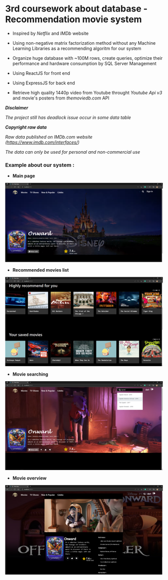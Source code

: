 # 3rd coursework about database - Recommendation movie system

* Inspired by *Netflix* and *IMDb* website

* Using non-negative matrix factorization method without any Machine Learning Libraries as a recommending algoritm for our system

* Organize huge database with ~100M rows, create queries, optimize their performance and hardware consumption by SQL Server Management

* Using ReactJS for front end

* Using ExpressJS for back end 

* Retrieve high quality 1440p video from Youtube throught *Youtube Api v3* and movie's posters from *themoviedb.com* API

**_Disclaimer_**

*The project still has deadlock issue occur in some data table*

**_Copyright raw data_**

*Raw data published on IMDb.com website (https://www.imdb.com/interfaces/)*

*The data can only be used for personal and non-commercial use*

### Example about our system : 

* **Main page**

![alt text](https://github.com/datnguyenzzz/Movie_recommendation_system/blob/master/cache/1.PNG)

* **Recommended movies list**

![alt text](https://github.com/datnguyenzzz/Movie_recommendation_system/blob/master/cache/2.PNG)

* **Movie searching**

![alt text](https://github.com/datnguyenzzz/Movie_recommendation_system/blob/master/cache/4_.PNG)

* **Movie overview**

![alt text](https://github.com/datnguyenzzz/Movie_recommendation_system/blob/master/cache/3.PNG)




